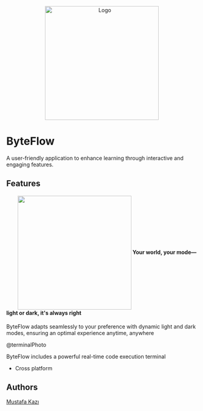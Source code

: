 
<p align="center">
  <img src="https://github.com/user-attachments/assets/216ae40d-04cb-4e56-b87e-52fd9fb9bc12" alt="Logo" width="300">
</p>


# ByteFlow

A user-friendly application to enhance learning through interactive and engaging features.  



## Features

<h4><img align="center" height="300"  src="https://github.com/user-attachments/assets/a9f73f4c-fff2-4fe6-96e8-60dd3365e938" style="margin-left: 30px;"> Your world, your mode—light or dark, it's always right
</h4>



ByteFlow adapts seamlessly to your preference with dynamic light and dark modes, ensuring an optimal experience anytime, anywhere






@terminalPhoto

ByteFlow includes a powerful real-time code execution terminal


- Cross platform


## Authors
[Mustafa Kazı](https://www.linkedin.com/in/musoftware)

